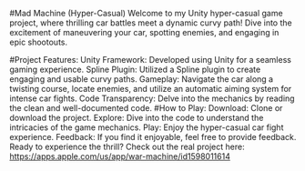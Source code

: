 #Mad Machine (Hyper-Casual)
Welcome to my Unity hyper-casual game project, where thrilling car battles meet a dynamic curvy path! Dive into the excitement of maneuvering your car, spotting enemies, and engaging in epic shootouts.

#Project Features:
Unity Framework: Developed using Unity for a seamless gaming experience.
Spline Plugin: Utilized a Spline plugin to create engaging and usable curvy paths.
Gameplay: Navigate the car along a twisting course, locate enemies, and utilize an automatic aiming system for intense car fights.
Code Transparency: Delve into the mechanics by reading the clean and well-documented code.
#How to Play:
Download: Clone or download the project.
Explore: Dive into the code to understand the intricacies of the game mechanics.
Play: Enjoy the hyper-casual car fight experience.
Feedback: If you find it enjoyable, feel free to provide feedback.
Ready to experience the thrill? Check out the real project here: https://apps.apple.com/us/app/war-machine/id1598011614
